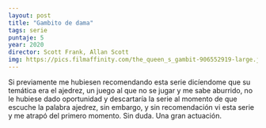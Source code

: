 ```yaml
---
layout: post
title: "Gambito de dama"
tags: serie
puntaje: 5
year: 2020
director: Scott Frank, Allan Scott
img: https://pics.filmaffinity.com/the_queen_s_gambit-906552919-large.jpg
---
```


Si previamente me hubiesen recomendando esta serie dicíendome que su temática era el ajedrez, un juego al que no se jugar y me sabe aburrido, no le hubiese dado oportunidad y descartaría la serie al momento de que escuche la palabra ajedrez, sin embargo, y sin recomendación vi esta serie y me atrapó del primero momento. Sin duda. Una gran actuación. 

